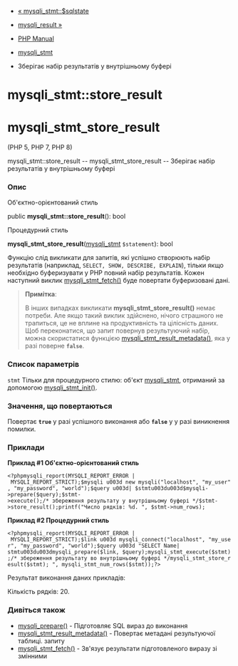 - [« mysqli_stmt::$sqlstate](mysqli-stmt.sqlstate.md)
- [mysqli_result »](class.mysqli-result.md)

- [PHP Manual](index.md)
- [mysqli_stmt](class.mysqli-stmt.md)
- Зберігає набір результатів у внутрішньому буфері

# mysqli_stmt::store_result

# mysqli_stmt_store_result

(PHP 5, PHP 7, PHP 8)

mysqli_stmt::store_result -- mysqli_stmt_store_result -- Зберігає набір
результатів у внутрішньому буфері

### Опис

Об'єктно-орієнтований стиль

public **mysqli_stmt::store_result**(): bool

Процедурний стиль

**mysqli_stmt_store_result**([mysqli_stmt](class.mysqli-stmt.md)
`$statement`): bool

Функцію слід викликати для запитів, які успішно створюють набір
результатів (наприклад, `SELECT, SHOW, DESCRIBE, EXPLAIN`), тільки якщо
необхідно буферизувати у PHP повний набір результатів. Кожен
наступний виклик [mysqli_stmt_fetch()](mysqli-stmt.fetch.md) буде
повертати буферизовані дані.

> **Примітка**:
>
> В інших випадках викликати **mysqli_stmt_store_result()** немає
> потреби. Але якщо такий виклик здійснено, нічого страшного не
> трапиться, це не вплине на продуктивність та цілісність даних.
> Щоб переконатися, що запит повернув результуючий набір, можна
> скористатися функцією
> [mysqli_stmt_result_metadata()](mysqli-stmt.result-metadata.md),
> яка у разі поверне **`false`**.

### Список параметрів

`stmt`
Тільки для процедурного стилю: об'єкт
[mysqli_stmt](class.mysqli-stmt.md), отриманий за допомогою
[mysqli_stmt_init()](mysqli.stmt-init.md).

### Значення, що повертаються

Повертає **`true`** у разі успішного виконання або **`false`** у
у разі виникнення помилки.

### Приклади

**Приклад #1 Об'єктно-орієнтований стиль**

`<?phpmysqli_report(MYSQLI_REPORT_ERROR | MYSQLI_REPORT_STRICT);$mysqli u003d new mysqli("localhost", "my_user", "my_password", "world");$query u003d| $stmtu003du003d$mysqli->prepare($query);$stmt->execute();/* збереження результату у внутрішньому буфері */$stmt->store_result();printf("Число рядків: %d.
", $stmt->num_rows); `

**Приклад #2 Процедурний стиль**

`<?phpmysqli_report(MYSQLI_REPORT_ERROR | MYSQLI_REPORT_STRICT);$link u003d mysqli_connect("localhost", "my_user", "my_password", "world");$query u003d "SELECT Name| stmtu003du003dmysqli_prepare($link, $query);mysqli_stmt_execute($stmt);/* збереження результату во внутрішньому буфері */mysqli_stmt_store_result($stmt);
", mysqli_stmt_num_rows($stmt));?> `

Результат виконання даних прикладів:

Кількість рядків: 20.

### Дивіться також

- [mysqli_prepare()](mysqli.prepare.md) - Підготовляє SQL
вираз до виконання
- [mysqli_stmt_result_metadata()](mysqli-stmt.result-metadata.md) -
Повертає метадані результуючої таблиці.
запиту
- [mysqli_stmt_fetch()](mysqli-stmt.fetch.md) - Зв'язує результати
підготовленого виразу зі змінними

